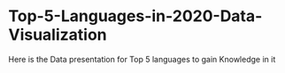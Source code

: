 # Top-5-Languages-in-2020-Data-Visualization
Here is the Data  presentation for Top 5 languages to gain Knowledge in it 
